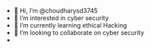 - 👋 Hi, I’m @choudharysd3745
- 👀 I’m interested in cyber security
- 🌱 I’m currently learning ethical Hacking
- 💞️ I’m looking to collaborate on cyber security
- 

<!---
choudharysd3745/choudharysd3745 is a ✨ special ✨ repository because its `README.md` (this file) appears on your GitHub profile.
You can click the Preview link to take a look at your changes.
--->
